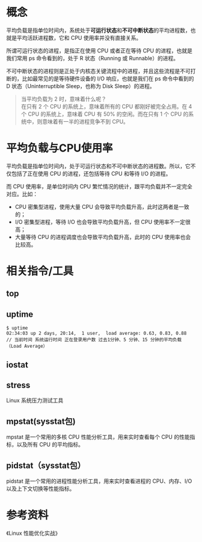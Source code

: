 # 概念
平均负载是指单位时间内，系统处于**可运行状态**和**不可中断状态**的平均进程数，也就是平均活跃进程数，它和 CPU 使用率并没有直接关系。

所谓可运行状态的进程，是指正在使用 CPU 或者正在等待 CPU 的进程，也就是我们常用 ps 命令看到的，处于 R 状态（Running 或 Runnable）的进程。

不可中断状态的进程则是正处于内核态关键流程中的进程，并且这些流程是不可打断的，比如最常见的是等待硬件设备的 I/O 响应，也就是我们在 ps 命令中看到的 D 状态（Uninterruptible Sleep，也称为 Disk Sleep）的进程。
>当平均负载为 2 时，意味着什么呢？<br>
在只有 2 个 CPU 的系统上，意味着所有的 CPU 都刚好被完全占用。在 4 个 CPU 的系统上，意味着 CPU 有 50% 的空闲。而在只有 1 个 CPU 的系统中，则意味着有一半的进程竞争不到 CPU。


# 平均负载与CPU使用率
平均负载是指单位时间内，处于可运行状态和不可中断状态的进程数。所以，它不仅包括了正在使用 CPU 的进程，还包括等待 CPU 和等待 I/O 的进程。

而 CPU 使用率，是单位时间内 CPU 繁忙情况的统计，跟平均负载并不一定完全对应。比如：
- CPU 密集型进程，使用大量 CPU 会导致平均负载升高，此时这两者是一致的；
- I/O 密集型进程，等待 I/O 也会导致平均负载升高，但 CPU 使用率不一定很高；
- 大量等待 CPU 的进程调度也会导致平均负载升高，此时的 CPU 使用率也会比较高。


# 相关指令/工具
## top
## uptime
```
$ uptime
02:34:03 up 2 days, 20:14,  1 user,  load average: 0.63, 0.83, 0.88
// 当前时间 系统运行时间 正在登录用户数 过去1分钟、5 分钟、15 分钟的平均负载（Load Average）
```

## iostat

## stress
Linux 系统压力测试工具

## mpstat(sysstat包)
mpstat 是一个常用的多核 CPU 性能分析工具，用来实时查看每个 CPU 的性能指标，以及所有 CPU 的平均指标。

## pidstat（sysstat包）
pidstat 是一个常用的进程性能分析工具，用来实时查看进程的 CPU、内存、I/O 以及上下文切换等性能指标。

# 参考资料
《Linux 性能优化实战》